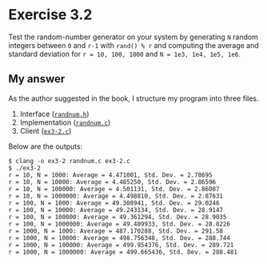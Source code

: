 # Exercise 3.2

Test the random-number generator on your system by generating `N` random integers between `0` and `r-1` with `rand() % r` and computing the average and standard deviation for `r = 10, 100, 1000` and `N = 1e3, 1e4, 1e5, 1e6`.

## My answer

As the author suggested in the book, I structure my program into three files.

1. Interface ([`randnum.h`](./randnum.h))
2. Implementation ([`randnum.c`](./randnum.c))
3. Client ([`ex3-2.c`](./ex3-2.c))

Below are the outputs:

```
$ clang -o ex3-2 randnum.c ex3-2.c
$ ./ex3-2
r = 10, N = 1000: Average = 4.471001, Std. Dev. = 2.78695
r = 10, N = 10000: Average = 4.485250, Std. Dev. = 2.86596
r = 10, N = 100000: Average = 4.501131, Std. Dev. = 2.86087
r = 10, N = 1000000: Average = 4.498810, Std. Dev. = 2.87631
r = 100, N = 1000: Average = 49.308941, Std. Dev. = 29.0246
r = 100, N = 10000: Average = 49.243134, Std. Dev. = 28.9147
r = 100, N = 100000: Average = 49.361294, Std. Dev. = 28.9035
r = 100, N = 1000000: Average = 49.489933, Std. Dev. = 28.8226
r = 1000, N = 1000: Average = 487.170288, Std. Dev. = 291.58
r = 1000, N = 10000: Average = 498.756348, Std. Dev. = 288.744
r = 1000, N = 100000: Average = 499.954376, Std. Dev. = 289.721
r = 1000, N = 1000000: Average = 499.665436, Std. Dev. = 288.481
```
